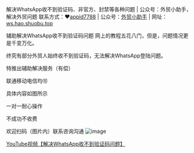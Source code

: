 
解决WhatsApp收不到验证码、非官方、封禁等各种问题 | 公众号：外贸小助手，解决外贸问题
联系方式：❤[appid7788](https://image.shuobu.top/file/2e30b1b6b8db1ae3dca48.png) | 公众号：[外贸小助手](https://mp.weixin.qq.com/s/OXwqwaWogqV2ts9RJWmfBA) | 网址：[ws.hao.shuobu.top](https://ws.shuobu.top/)

辅助解决WhatsApp收不到验证码问题 网上的教程五花八门，但是，问题情况更是千变万化。

终究有部分外贸人始终收不到验证码，无法解决WhatsApp登陆问题。

特推出辅助解决服务（有偿）

联通移动电信均🉑️

具体内容如图所示

一对一耐心操作

不成功不收费

欢迎扫码（图片内）联系咨询沟通
![image](https://image.shuobu.top/file/2e30b1b6b8db1ae3dca48.png)

[YouTube视频【解决WhatsApp收不到验证码问题】](https://www.youtube.com/watch?v=ix_7tIhwzaE)
